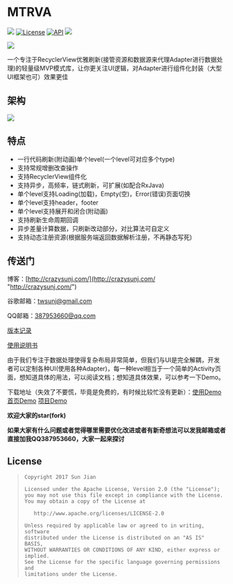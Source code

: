 # MTRVA

[![](https://travis-ci.org/crazysunj/MultiTypeRecyclerViewAdapter.svg?branch=master)](https://travis-ci.org/crazysunj/MultiTypeRecyclerViewAdapter)
[![License](https://img.shields.io/badge/license-Apache%202-brightgreen.svg)](https://www.apache.org/licenses/LICENSE-2.0)
[![API](https://img.shields.io/badge/API-14%2B-brightgreen.svg?style=flat)](https://android-arsenal.com/api?level=14)
[![](https://img.shields.io/github/release/crazysunj/MultiTypeRecyclerViewAdapter.svg)](https://github.com/crazysunj/MultiTypeRecyclerViewAdapter/releases)

![](https://github.com/crazysunj/crazysunj.github.io/blob/master/img/mtrva_logo.png)

一个专注于RecyclerView优雅刷新(接管资源和数据源来代理Adapter进行数据处理)的轻量级MVP模式库，让你更关注UI逻辑，对Adapter进行组件化封装（大型UI框架也可）效果更佳

## 架构

![](https://github.com/crazysunj/crazysunj.github.io/blob/master/img/mtrva_architecture.png)

## 特点

* 一行代码刷新(附动画)单个level(一个level可对应多个type)
* 支持常规增删改查操作
* 支持RecyclerView组件化
* 支持异步，高频率，链式刷新，可扩展(如配合RxJava)
* 单个level支持Loading(加载)，Empty(空)，Error(错误)页面切换
* 单个level支持header，footer
* 单个level支持展开和闭合(附动画)
* 支持刷新生命周期回调
* 异步差量计算数据，只刷新改动部分，对比算法可自定义
* 支持动态注册资源(根据服务端返回数据解析注册，不再静态写死)

## 传送门

博客：[http://crazysunj.com/](http://crazysunj.com/ "http://crazysunj.com/")

谷歌邮箱：twsunj@gmail.com

QQ邮箱：387953660@qq.com

[版本记录](https://github.com/crazysunj/MultiTypeRecyclerViewAdapter/releases)

[使用说明书](http://crazysunj.com/2017/08/14/MTRVA%E4%BD%BF%E7%94%A8%E8%AF%B4%E6%98%8E%E4%B9%A6/)

由于我们专注于数据处理使得复杂布局非常简单，但我们与UI是完全解耦，开发者可以定制各种UI(使用各种Adapter)，每一种level相当于一个简单的Activity页面，想知道具体的用法，可以阅读文档；想知道具体效果，可以参考一下Demo。

下载地址（失效了不要慌，毕竟是免费的，有时候比较忙没有更新）：[使用Demo](https://www.pgyer.com/LAZn "https://www.pgyer.com/LAZn") [首页Demo](https://www.pgyer.com/sOVg "https://www.pgyer.com/sOVg") [项目Demo](https://www.pgyer.com/EbHS "https://www.pgyer.com/EbHS")

**欢迎大家的star(fork)**

**如果大家有什么问题或者觉得哪里需要优化改进或者有新奇想法可以发我邮箱或者直接加我QQ387953660，大家一起来探讨**

## License

> ```
> Copyright 2017 Sun Jian
>
> Licensed under the Apache License, Version 2.0 (the "License");
> you may not use this file except in compliance with the License.
> You may obtain a copy of the License at
>
>    http://www.apache.org/licenses/LICENSE-2.0
>
> Unless required by applicable law or agreed to in writing, software
> distributed under the License is distributed on an "AS IS" BASIS,
> WITHOUT WARRANTIES OR CONDITIONS OF ANY KIND, either express or implied.
> See the License for the specific language governing permissions and
> limitations under the License.
> ```




